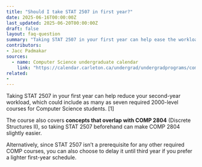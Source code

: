 ```yaml
---
title: "Should I take STAT 2507 in first year?"
date: 2025-06-16T00:00:00Z
last_updated: 2025-06-20T00:00:00Z
draft: false
layout: faq-question
summary: "Taking STAT 2507 in your first year can help ease the workload of your second year, due to the large number of required 2000 level courses."
contributors: 
- Jacc Padmakar
sources:
  - name: Computer Science undergraduate calendar
    link: "https://calendar.carleton.ca/undergrad/undergradprograms/computerscience/"
related:
- 
---
```

Taking STAT 2507 in your first year can help reduce your second-year workload, which could include as many as seven required 2000-level courses for Computer Science students. [1]

The course also covers **concepts that overlap with COMP 2804** (Discrete Structures II), so taking STAT 2507 beforehand can make COMP 2804 slightly easier.

Alternatively, since STAT 2507 isn’t a prerequisite for any other required COMP courses, you can also choose to delay it until third year if you prefer a lighter first-year schedule.